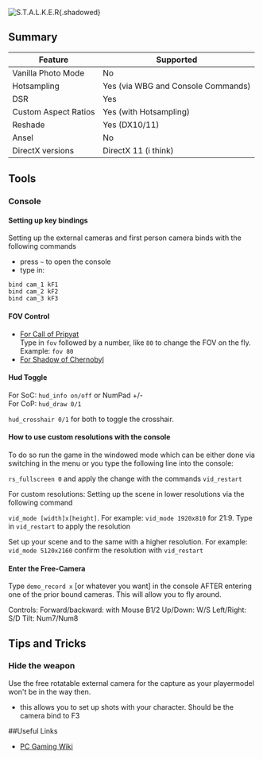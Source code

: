 ![S.T.A.L.K.E.R](Images/stalker_header.png "Shot by Sonozaki"){.shadowed}

## Summary

Feature | Supported
--|--
Vanilla Photo Mode | No
Hotsampling | Yes (via WBG and Console Commands)
DSR | Yes
Custom Aspect Ratios | Yes (with Hotsampling)
Reshade | Yes (DX10/11)
Ansel | No
DirectX versions | DirectX 11 (i think)
 
## Tools

### Console

#### Setting up key bindings
Setting up the external cameras and first person camera binds with the following commands

* press `~` to open the console
* type in: 
```
bind cam_1 kF1
bind cam_2 kF2
bind cam_3 kF3
```

#### FOV Control

* [For Call of Pripyat](http://www.moddb.com/mods/console-controlled-fov)  
Type in `fov` followed by a number, like `80` to change the FOV on the fly. Example: `fov 80`
* [For Shadow of Chernobyl](https://community.pcgamingwiki.com/files/file/503-stalker-shadow-of-chernobyl-unofficial-patch-10008/)

#### Hud Toggle

For SoC: `hud_info on/off` or NumPad +/-  
For CoP: `hud_draw 0/1`  

`hud_crosshair 0/1` for both to toggle the crosshair.

#### How to use custom resolutions with the console

To do so run the game in the windowed mode which can be either done via switching in the menu or you type the following line into the console:

`rs_fullscreen 0` and apply the change with the commands `vid_restart`

For custom resolutions:
Setting up the scene in lower resolutions via the following command

`vid_mode [width]x[height]`. For example: `vid_mode 1920x810` for 21:9.
Type in `vid_restart` to apply the resolution

Set up your scene and to the same with a higher resolution. 
For example: `vid_mode 5120x2160`
confirm the resolution with `vid_restart`

#### Enter the Free-Camera

Type `demo_record x` [or whatever you want] in the console AFTER entering one of the prior bound cameras.
This will allow you to fly around.

Controls:
Forward/backward: with Mouse B1/2
Up/Down: W/S
Left/Right: S/D
Tilt: Num7/Num8

## Tips and Tricks

### Hide the weapon

Use the free rotatable external camera for the capture as your playermodel won't be in the way then.
+ this allows you to set up shots with your character.
Should be the camera bind to F3

##Useful Links

* [PC Gaming Wiki](https://pcgamingwiki.com/wiki/S.T.A.L.K.E.R.:_Call_of_Pripyat)